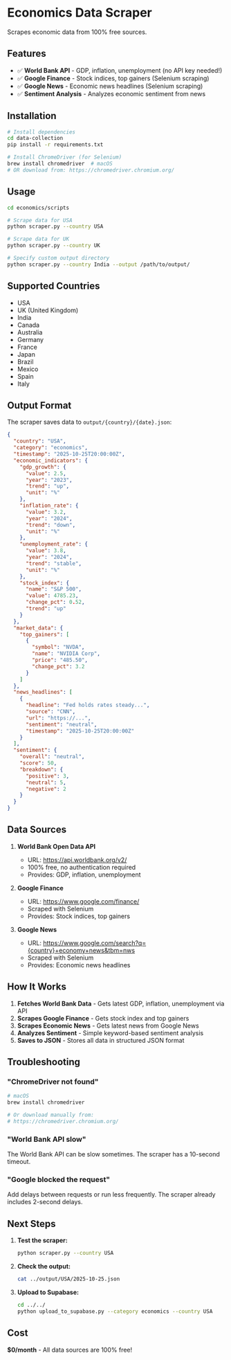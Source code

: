 # Economics Data Scraper

Scrapes economic data from 100% free sources.

## Features

- ✅ **World Bank API** - GDP, inflation, unemployment (no API key needed!)
- ✅ **Google Finance** - Stock indices, top gainers (Selenium scraping)
- ✅ **Google News** - Economic news headlines (Selenium scraping)
- ✅ **Sentiment Analysis** - Analyzes economic sentiment from news

## Installation

```bash
# Install dependencies
cd data-collection
pip install -r requirements.txt

# Install ChromeDriver (for Selenium)
brew install chromedriver  # macOS
# OR download from: https://chromedriver.chromium.org/
```

## Usage

```bash
cd economics/scripts

# Scrape data for USA
python scraper.py --country USA

# Scrape data for UK
python scraper.py --country UK

# Specify custom output directory
python scraper.py --country India --output /path/to/output/
```

## Supported Countries

- USA
- UK (United Kingdom)
- India
- Canada
- Australia
- Germany
- France
- Japan
- Brazil
- Mexico
- Spain
- Italy

## Output Format

The scraper saves data to `output/{country}/{date}.json`:

```json
{
  "country": "USA",
  "category": "economics",
  "timestamp": "2025-10-25T20:00:00Z",
  "economic_indicators": {
    "gdp_growth": {
      "value": 2.5,
      "year": "2023",
      "trend": "up",
      "unit": "%"
    },
    "inflation_rate": {
      "value": 3.2,
      "year": "2024",
      "trend": "down",
      "unit": "%"
    },
    "unemployment_rate": {
      "value": 3.8,
      "year": "2024",
      "trend": "stable",
      "unit": "%"
    },
    "stock_index": {
      "name": "S&P 500",
      "value": 4785.23,
      "change_pct": 0.52,
      "trend": "up"
    }
  },
  "market_data": {
    "top_gainers": [
      {
        "symbol": "NVDA",
        "name": "NVIDIA Corp",
        "price": "485.50",
        "change_pct": 3.2
      }
    ]
  },
  "news_headlines": [
    {
      "headline": "Fed holds rates steady...",
      "source": "CNN",
      "url": "https://...",
      "sentiment": "neutral",
      "timestamp": "2025-10-25T20:00:00Z"
    }
  ],
  "sentiment": {
    "overall": "neutral",
    "score": 50,
    "breakdown": {
      "positive": 3,
      "neutral": 5,
      "negative": 2
    }
  }
}
```

## Data Sources

1. **World Bank Open Data API**
   - URL: https://api.worldbank.org/v2/
   - 100% free, no authentication required
   - Provides: GDP, inflation, unemployment

2. **Google Finance**
   - URL: https://www.google.com/finance/
   - Scraped with Selenium
   - Provides: Stock indices, top gainers

3. **Google News**
   - URL: https://www.google.com/search?q={country}+economy+news&tbm=nws
   - Scraped with Selenium
   - Provides: Economic news headlines

## How It Works

1. **Fetches World Bank Data** - Gets latest GDP, inflation, unemployment via API
2. **Scrapes Google Finance** - Gets stock index and top gainers
3. **Scrapes Economic News** - Gets latest news from Google News
4. **Analyzes Sentiment** - Simple keyword-based sentiment analysis
5. **Saves to JSON** - Stores all data in structured JSON format

## Troubleshooting

### "ChromeDriver not found"
```bash
# macOS
brew install chromedriver

# Or download manually from:
# https://chromedriver.chromium.org/
```

### "World Bank API slow"
The World Bank API can be slow sometimes. The scraper has a 10-second timeout.

### "Google blocked the request"
Add delays between requests or run less frequently. The scraper already includes 2-second delays.

## Next Steps

1. **Test the scraper:**
   ```bash
   python scraper.py --country USA
   ```

2. **Check the output:**
   ```bash
   cat ../output/USA/2025-10-25.json
   ```

3. **Upload to Supabase:**
   ```bash
   cd ../../
   python upload_to_supabase.py --category economics --country USA
   ```

## Cost

**$0/month** - All data sources are 100% free!
